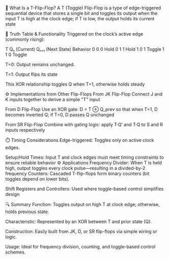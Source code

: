 🔁 What Is a T-Flip-Flop?
A T (Toggle) Flip-Flop is a type of edge-triggered sequential device that stores a single bit and toggles its output when the input T is high at the clock edge; if T is low, the output holds its current state 


🧮 Truth Table & Functionality
Triggered on the clock’s active edge (commonly rising):

T	Qₙ (Current)	Qₙ₊₁ (Next State)	Behavior
0	0	0	Hold
0	1	1	Hold
1	0	1	Toggle
1	1	0	Toggle

T=0: Output remains unchanged.

T=1: Output flips its state 

This XOR relationship toggles Q when T=1, otherwise holds steady 

⚙️ Implementations from Other Flip-Flops
From JK Flip-Flop
Connect J and K inputs together to derive a simple "T" input 

From D Flip-Flop
Use an XOR gate: D = T ⊕ Q_prev so that when T=1, D becomes inverted Q; if T=0, D passes Q unchanged 

From SR Flip-Flop
Combine with gating logic: apply T·Q’ and T·Q to S and R inputs respectively 

⏱️ Timing Considerations
Edge-triggered: Toggles only on active clock edges.

Setup/Hold Times: Input T and clock edges must meet timing constraints to ensure reliable behavior 
⚙️ Applications
Frequency Divider: When T is held high, output toggles every clock pulse—resulting in a divided-by-2 frequency 
Counters: Cascaded T-flip-flops form binary counters (bit toggles depend on lower bits).

Shift Registers and Controllers: Used where toggle-based control simplifies design 

🔍 Summary
Function: Toggles output on high T at clock edge; otherwise, holds previous state.

Characteristic: Represented by an XOR between T and prior state (Q).

Construction: Easily built from JK, D, or SR flip-flops via simple wiring or logic.

Usage: Ideal for frequency division, counting, and toggle-based control schemes.

